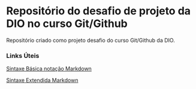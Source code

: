 # Repositório do desafio de projeto da DIO no curso Git/Github

Repositório criado como projeto desafio do curso Git/Github da DIO.

### Links Úteis

[Sintaxe Básica notação Markdown](https://www.markdownguide.org/basic-syntax/)

[Sintaxe Extendida Markdown](https://www.markdownguide.org/extended-syntax/)
